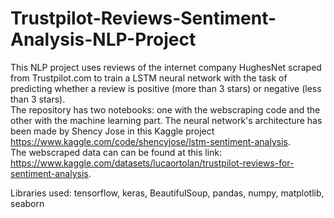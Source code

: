 # Trustpilot-Reviews-Sentiment-Analysis-NLP-Project

This NLP project uses reviews of the internet company HughesNet scraped from Trustpilot.com to train a LSTM neural network with the task of predicting whether a review is positive (more than 3 stars) or negative (less than 3 stars). <br>
The repository has two notebooks: one with the webscraping code and the other with the machine learning part. The neural network's architecture has been made by Shency Jose in this Kaggle project https://www.kaggle.com/code/shencyjose/lstm-sentiment-analysis. <br>
The webscraped data can can be found at this link: https://www.kaggle.com/datasets/lucaortolan/trustpilot-reviews-for-sentiment-analysis.

Libraries used: tensorflow, keras, BeautifulSoup, pandas, numpy, matplotlib, seaborn
